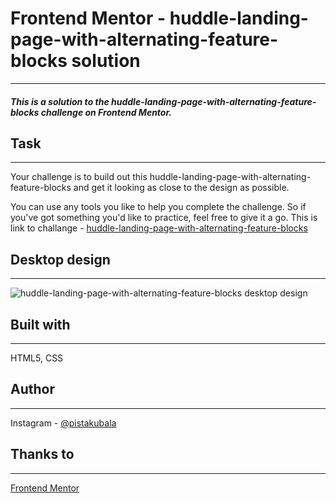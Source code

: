# Frontend Mentor - huddle-landing-page-with-alternating-feature-blocks solution
---
##### This is a solution to the huddle-landing-page-with-alternating-feature-blocks challenge on Frontend Mentor.
## Task
---
Your challenge is to build out this huddle-landing-page-with-alternating-feature-blocks and get it looking as close to the design as possible.

You can use any tools you like to help you complete the challenge. So if you've got something you'd like to practice, feel free to give it a go.
This is link to challange - [huddle-landing-page-with-alternating-feature-blocks](https://www.frontendmentor.io/challenges/huddle-landing-page-with-alternating-feature-blocks-5ca5f5981e82137ec91a5100)

## Desktop design
---
![huddle-landing-page-with-alternating-feature-blocks desktop design](https://res.cloudinary.com/dz209s6jk/image/upload/v1554380254/Challenges/twtp2gsjsqshh3eyk4xu.jpg "huddle-landing-page-with-alternating-feature-blocks desktop design")

## Built with
---
HTML5, CSS
## Author 
---
Instagram - [@pistakubala](https://www.instagram.com/pistakubala/)

## Thanks to 
---
[Frontend Mentor](https://www.frontendmentor.io/)
